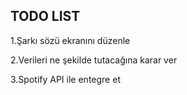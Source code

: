 ## TODO LIST

1.Şarkı sözü ekranını düzenle 

2.Verileri ne şekilde tutacağına karar ver

3.Spotify API ile entegre et

